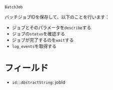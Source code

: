 ```
BatchJob
```

バッチジョブIDを保存して、以下のことを行います：

  * ジョブとそのパラメータを`describe`する
  * ジョブの`status`を確認する
  * ジョブが完了するのを`wait`する
  * `log_events`を取得する

# フィールド

  * `id::AbstractString`: jobId
